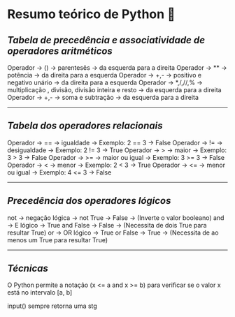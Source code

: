 # Resumo teórico de Python :snake:
   
## *Tabela de precedência e associatividade de operadores aritméticos*

Operador -> ()       -> parentesês                                        -> da esquerda para a direita
Operador -> **       -> potência                                          -> da direita para a esquerda 
Operador -> +,-      -> positivo e negativo unário                        -> da direita para a esquerda 
Operador -> *,/,//,% -> multiplicação , divisão, divisão inteira e resto  -> da esquerda para a direita
Operador -> +,-      -> soma e subtração                                  -> da esquerda para a direita

---

## *Tabela dos operadores relacionais*

Operador -> == -> igualdade      -> Exemplo: 2 == 3 -> False
Operador -> != -> desigualdade   -> Exemplo: 2 != 3 -> True
Operador -> >  -> maior          -> Exemplo: 3 > 3  -> False
Operador -> >= -> maior ou igual -> Exemplo: 3 >= 3 -> False
Operador -> <  -> menor          -> Exemplo: 2 < 3  -> True
Operador -> <= -> menor ou igual -> Exemplo: 4 <= 3 -> False

---

## *Precedência dos operadores lógicos*

not -> negação lógica -> not True       -> False -> (Inverte o valor booleano)
and -> E lógico       -> True and False -> False -> (Necessita de dois True para resultar True)
or  -> OR lógico      -> True or False  -> True  -> (Necessita de ao menos um True para resultar True)

---



## *Técnicas*

O Python permite a notação (x <= a and x >= b) para verificar se o valor x está no intervalo [a, b]

input() sempre retorna uma stg